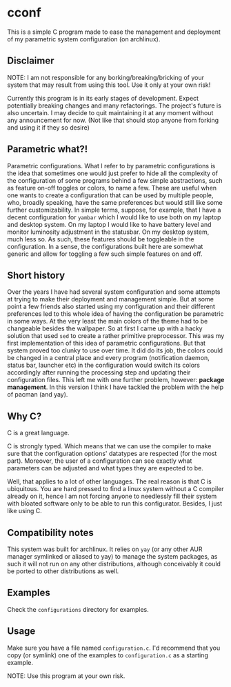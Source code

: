 # cconf

This is a simple C program made to ease the management and deployment of my parametric system configuration (on archlinux).

## Disclaimer

NOTE: I am not responsible for any borking/breaking/bricking of your system that may result from using this tool. Use it only at your own risk!

Currently this program is in its early stages of development. Expect potentially breaking changes and many refactorings. The project's future is also uncertain. I may decide to quit maintaining it at any moment without any announcement for now. (Not like that should stop anyone from forking and using it if they so desire)

## Parametric what?!

Parametric configurations. What I refer to by parametric configurations is the idea that sometimes one would just prefer to hide all the complexity of the configuration of some programs behind a few simple abstractions, such as feature on-off toggles or colors, to name a few. These are useful when one wants to create a configuration that can be used by multiple people, who, broadly speaking, have the same preferences but would still like some further customizability. In simple terms, suppose, for example, that I have a decent configuration for `yambar` which I would like to use both on my laptop and desktop system. On my laptop I would like to have battery level and monitor luminosity adjustment in the statusbar. On my desktop system, much less so. As such, these features should be toggleable in the configuration. In a sense, the configurations built here are somewhat generic and allow for toggling a few such simple features on and off.

## Short history

Over the years I have had several system configuration and some attempts at trying to make their deployment and management simple. But at some point a few friends also started using my configuration and their different preferences led to this whole idea of having the configuration be parametric in some ways. At the very least the main colors of the theme had to be changeable besides the wallpaper. So at first I came up with a hacky solution that used `sed` to create a rather primitive preprocessor. This was my first implementation of this idea of parametric configurations. But that system proved too clunky to use over time. It did do its job, the colors could be changed in a central place and every program (notification daemon, status bar, launcher etc) in the configuration would switch its colors accordingly after running the processing step and updating their configuration files. This left me with one further problem, however: **package management**. In this version I think I have tackled the problem with the help of pacman (and yay).

## Why C?

C is a great language.

C is strongly typed. Which means that we can use the compiler to make sure that the configuration options' datatypes are respected (for the most part). Moreover, the user of a configuration can see exactly what parameters can be adjusted and what types they are expected to be.

Well, that applies to a lot of other languages. The real reason is that C is ubiquitous. You are hard pressed to find a linux system without a C compiler already on it, hence I am not forcing anyone to needlessly fill their system with bloated software only to be able to run this configurator. Besides, I just like using C.

## Compatibility notes

This system was built for archlinux. It relies on `yay` (or any other AUR manager symlinked or aliased to yay) to manage the system packages, as such it will not run on any other distributions, although conceivably it could be ported to other distributions as well.

## Examples

Check the `configurations` directory for examples.

## Usage

Make sure you have a file named `configuration.c`. I'd recommend that you copy (or symlink) one of the examples to `configuration.c` as a starting example.

NOTE: Use this program at your own risk.

